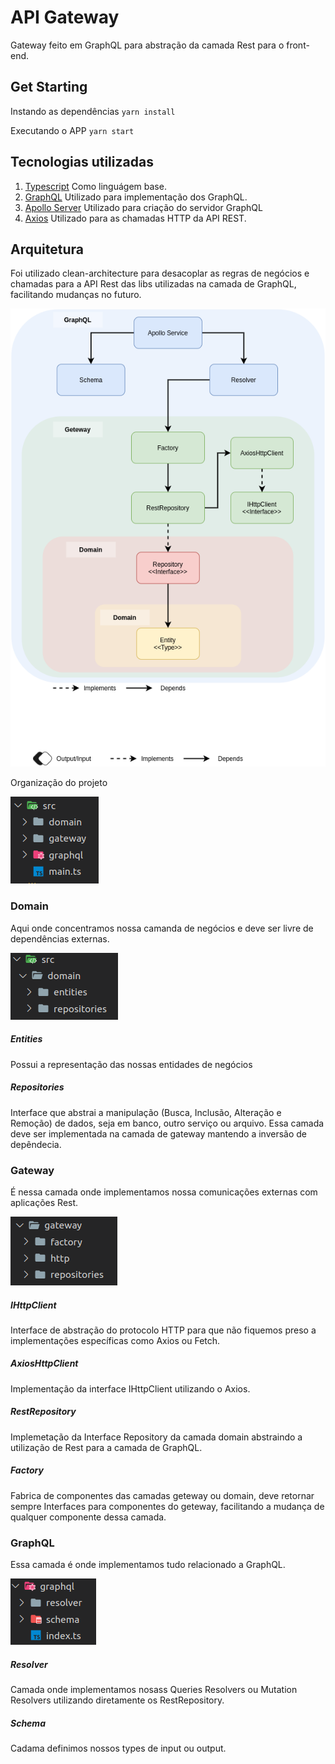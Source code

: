 # API Gateway

Gateway feito em GraphQL para abstração da camada Rest para o front-end.

## Get Starting

Instando as dependências
`yarn install`

Executando o APP
`yarn start`

## Tecnologias utilizadas
1. [Typescript](https://www.typescriptlang.org/) Como linguágem base.
2. [GraphQL](https://graphql.org/) Utilizado para implementação dos GraphQL.
3. [Apollo Server](https://www.apollographql.com/) Utilizado para criação do servidor GraphQL
4. [Axios](https://axios-http.com/) Utilizado para as chamadas HTTP da API REST.

## Arquitetura

Foi utilizado clean-architecture para desacoplar as regras de negócios e chamadas para a API Rest das libs utilizadas na camada de GraphQL, facilitando mudanças no futuro.

![GitHub Logo](/images/gateway-api-architecture.png)

Organização do projeto

![GitHub Logo](/images/api-gateway.png)

### Domain
Aqui onde concentramos nossa camanda de negócios e deve ser livre de dependências externas.

![GitHub Logo](/images/api-gateway-domain.png)

##### Entities
Possui a representação das nossas entidades de negócios

##### Repositories
Interface que abstrai a manipulação (Busca, Inclusão, Alteração e Remoção) de dados, seja em banco, outro serviço ou arquivo. Essa camada deve ser implementada na camada de gateway mantendo a inversão de depêndecia.

### Gateway
É nessa camada onde implementamos nossa comunicações externas com aplicações Rest.

![GitHub Logo](/images/api-gateway-gateway.png)

##### IHttpClient
Interface de abstração do protocolo HTTP para que não fiquemos preso a implementações específicas como Axios ou Fetch.

##### AxiosHttpClient
Implementação da interface IHttpClient utilizando o Axios.

##### RestRepository
Implemetação da Interface Repository da camada domain abstraindo a utilização de Rest para a camada de GraphQL. 

##### Factory
Fabrica de componentes das camadas geteway ou domain, deve retornar sempre Interfaces para componentes do geteway, facilitando a mudança de qualquer componente dessa camada.

### GraphQL
Essa camada é onde implementamos tudo relacionado a GraphQL.

![GitHub Logo](/images/api-gateway-graphql.png)

##### Resolver
Camada onde implementamos nosass Queries Resolvers ou Mutation Resolvers utilizando diretamente os RestRepository.

##### Schema
Cadama definimos nossos types de input ou output.
